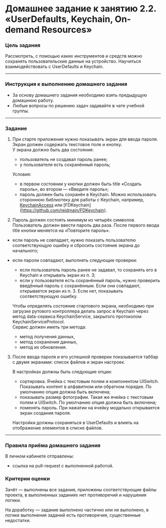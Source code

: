 # Домашнее задание к занятию 2.2. «UserDefaults, Keychain, On-demand Resources»

### Цель задания

Рассмотреть, с помощью каких инструментов и средств можно сохранять пользовательские данные на устройство. Научиться взаимодействовать с UserDefaults и Keychain. 

---

### Инструкция к выполнению домашнего задания 

* За основу домашнего задания необходимо взять предыдущую домашнюю работу.
* Любые вопросы по решению задач задавайте в чате учебной группы.

---

### Задание

1. При старте приложения нужно показывать экран для ввода пароля. Экран должен содержать текстовое поле и кнопку.  
У экрана должно быть два состояния:  
   * пользователь не создавал пароль ранее; 
   * у пользователя есть сохранённый пароль;

   Условия: 
    - в первом состоянии у кнопки должен быть title «Создать пароль», во втором — «Введите пароль»;  
    - пароль должен быть сохранён в Keychain. Можно использовать стороннюю библиотеку для работы с Keychain, например, [KeychainAccess](https://github.com/kishikawakatsumi/KeychainAccess) или [FDKeychain] (https://github.com/reidmain/FDKeychain).

2. Пароль должен состоять минимум из четырёх символов. Пользователь должен ввести пароль два раза. После первого ввода title кнопки меняется на «Повторите пароль».   
- если пароль не совпадает, нужно показать пользователю соответствующую ошибку и сбросить состояние экрана до начального;
- если пароли совпадают, выполнять следующие проверки:  
   * если пользователь пароль ранее не задавал, то сохранять его в Keychain и открывать экран из п. 3;
   * если у пользователя есть сохранённый пароль, нужно проверить введённый пароль с сохранённым. Если они совпадают, открывается экран из п. 3. Если нет, показывать соответствующую ошибку.

   Чтобы определять состояние стартового экрана, необходимо при загрузке рутового контроллера делать запрос в Keychain через метод data-сервиса KeychainService, закрытого протоколом KeychainServiceProtocol.  
   Сервис должен иметь три метода: 
   - метод получения данных,
   - метод сохранения данных,
   - метод их обновления.

3. После ввода пароля и его успешной проверки показывается таббар с двумя экранами: список файлов и экран настроек. 

   В настройках должны быть следующие опции:
   - сортировка. Ячейка с текстовым полем и компонентом UISwitch. Показывать контент в алфавитном или обратном порядке. По умолчанию опция должна быть включена;
   - показывать размер фотографии. Такая же ячейка с текстовым полем и UISwitch. По умолчанию опция должна быть включена;
   - поменять пароль. При нажатии на ячейку модально открывается экран создания пароля.

   Настройки должны сохраняться в UserDefaults и влиять на отображение элементов в списке файлов.

---

### Правила приёма домашнего задания

В личном кабинете отправлены:

- ссылка на pull-request с выполненной работой.

### Критерии оценки

Зачёт — выполнены все задания, приложены соответствующие файлы проекта, в выполненных заданиях нет противоречий и нарушения логики.

На доработку — задание выполнено частично или не выполнено, в логике выполнения заданий есть противоречия, существенные недостатки.

